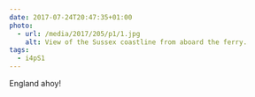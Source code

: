 ```yaml
---
date: 2017-07-24T20:47:35+01:00
photo:
  - url: /media/2017/205/p1/1.jpg
    alt: View of the Sussex coastline from aboard the ferry.
tags:
  - i4pS1
---
```


England ahoy!

